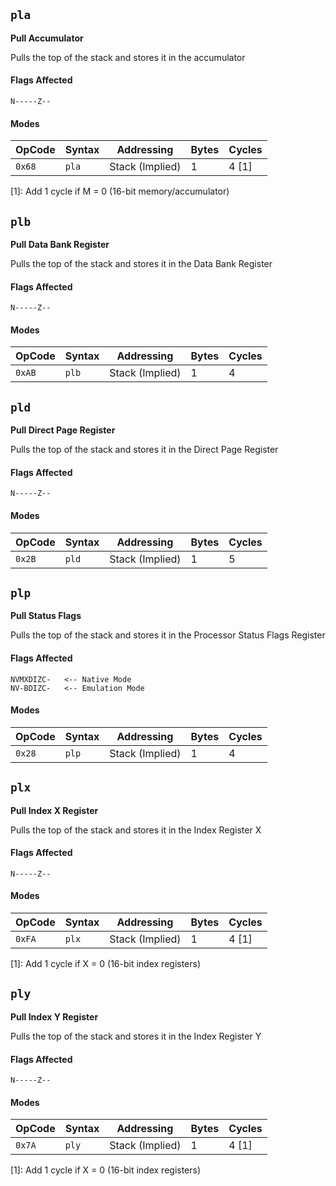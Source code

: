 
## `pla`

**Pull Accumulator**

Pulls the top of the stack and stores it in the accumulator

#### Flags Affected

```
N-----Z--
```

#### Modes

| OpCode | Syntax     | Addressing       | Bytes | Cycles |
|--------|------------|------------------|-------|--------|
| `0x68` | `pla`      | Stack (Implied)  | 1     | 4 [1]  |

[1]: Add 1 cycle if M = 0 (16-bit memory/accumulator)





## `plb`

**Pull Data Bank Register**

Pulls the top of the stack and stores it in the Data Bank Register

#### Flags Affected

```
N-----Z--
```

#### Modes

| OpCode | Syntax     | Addressing       | Bytes | Cycles |
|--------|------------|------------------|-------|--------|
| `0xAB` | `plb`      | Stack (Implied)  | 1     | 4      |





## `pld`

**Pull Direct Page Register**

Pulls the top of the stack and stores it in the Direct Page Register

#### Flags Affected

```
N-----Z--
```

#### Modes

| OpCode | Syntax     | Addressing       | Bytes | Cycles |
|--------|------------|------------------|-------|--------|
| `0x2B` | `pld`      | Stack (Implied)  | 1     | 5      |





## `plp`

**Pull Status Flags**

Pulls the top of the stack and stores it in the Processor Status Flags Register

#### Flags Affected

```
NVMXDIZC-   <-- Native Mode
NV-BDIZC-   <-- Emulation Mode
```

#### Modes

| OpCode | Syntax     | Addressing       | Bytes | Cycles |
|--------|------------|------------------|-------|--------|
| `0x28` | `plp`      | Stack (Implied)  | 1     | 4      |





## `plx`

**Pull Index X Register**

Pulls the top of the stack and stores it in the Index Register X

#### Flags Affected

```
N-----Z--
```

#### Modes

| OpCode | Syntax     | Addressing       | Bytes | Cycles |
|--------|------------|------------------|-------|--------|
| `0xFA` | `plx`      | Stack (Implied)  | 1     | 4 [1]  |

[1]: Add 1 cycle if X = 0 (16-bit index registers)





## `ply`

**Pull Index Y Register**

Pulls the top of the stack and stores it in the Index Register Y

#### Flags Affected

```
N-----Z--
```

#### Modes

| OpCode | Syntax     | Addressing       | Bytes | Cycles |
|--------|------------|------------------|-------|--------|
| `0x7A` | `ply`      | Stack (Implied)  | 1     | 4 [1]  |

[1]: Add 1 cycle if X = 0 (16-bit index registers)

